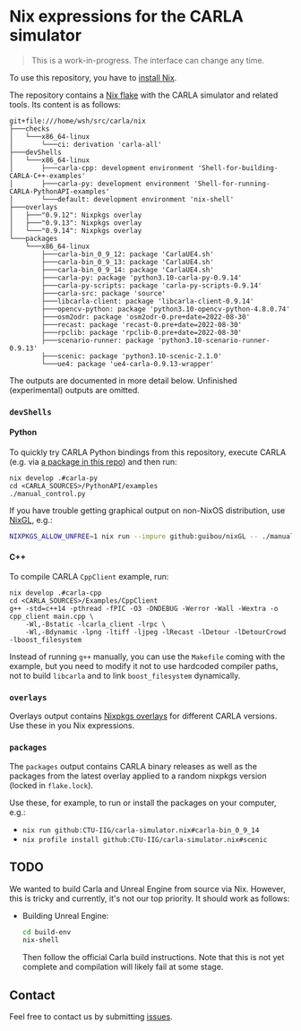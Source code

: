 # Nix expressions for the CARLA simulator

> This is a work-in-progress. The interface can change any time.

To use this repository, you have to [install Nix][].

The repository contains a [Nix flake][] with the CARLA simulator and
related tools. Its content is as follows:

<!-- `$ nix flake show` -->
```
git+file:///home/wsh/src/carla/nix
├───checks
│   └───x86_64-linux
│       └───ci: derivation 'carla-all'
├───devShells
│   └───x86_64-linux
│       ├───carla-cpp: development environment 'Shell-for-building-CARLA-C++-examples'
│       ├───carla-py: development environment 'Shell-for-running-CARLA-PythonAPI-examples'
│       └───default: development environment 'nix-shell'
├───overlays
│   ├───"0.9.12": Nixpkgs overlay
│   ├───"0.9.13": Nixpkgs overlay
│   └───"0.9.14": Nixpkgs overlay
└───packages
    └───x86_64-linux
        ├───carla-bin_0_9_12: package 'CarlaUE4.sh'
        ├───carla-bin_0_9_13: package 'CarlaUE4.sh'
        ├───carla-bin_0_9_14: package 'CarlaUE4.sh'
        ├───carla-py: package 'python3.10-carla-py-0.9.14'
        ├───carla-py-scripts: package 'carla-py-scripts-0.9.14'
        ├───carla-src: package 'source'
        ├───libcarla-client: package 'libcarla-client-0.9.14'
        ├───opencv-python: package 'python3.10-opencv-python-4.8.0.74'
        ├───osm2odr: package 'osm2odr-0.pre+date=2022-08-30'
        ├───recast: package 'recast-0.pre+date=2022-08-30'
        ├───rpclib: package 'rpclib-0.pre+date=2022-08-30'
        ├───scenario-runner: package 'python3.10-scenario-runner-0.9.13'
        ├───scenic: package 'python3.10-scenic-2.1.0'
        └───ue4: package 'ue4-carla-0.9.13-wrapper'
```

The outputs are documented in more detail below. Unfinished
(experimental) outputs are omitted.

### `devShells`

#### Python

To quickly try CARLA Python bindings from this repository, execute
CARLA (e.g. via [a package in this repo](#packages)) and then run:

    nix develop .#carla-py
    cd <CARLA_SOURCES>/PythonAPI/examples
    ./manual_control.py

If you have trouble getting graphical output on non-NixOS
distribution, use [NixGL][], e.g.:

```sh
NIXPKGS_ALLOW_UNFREE=1 nix run --impure github:guibou/nixGL -- ./manual_control.py
```

[NixGL]: https://github.com/guibou/nixGL

#### C++

To compile CARLA `CppClient` example, run:

    nix develop .#carla-cpp
    cd <CARLA_SOURCES>/Examples/CppClient
    g++ -std=c++14 -pthread -fPIC -O3 -DNDEBUG -Werror -Wall -Wextra -o cpp_client main.cpp \
        -Wl,-Bstatic -lcarla_client -lrpc \
        -Wl,-Bdynamic -lpng -ltiff -ljpeg -lRecast -lDetour -lDetourCrowd -lboost_filesystem


Instead of running `g++` manually, you can use the `Makefile` coming
with the example, but you need to modify it not to use hardcoded
compiler paths, not to build `libcarla` and to link `boost_filesystem`
dynamically.

### `overlays`

Overlays output contains [Nixpkgs overlays][] for different CARLA
versions. Use these in you Nix expressions.

### `packages`

The `packages` output contains CARLA binary releases as well as the
packages from the latest overlay applied to a random nixpkgs version
(locked in `flake.lock`).

Use these, for example, to run or install the packages on your
computer, e.g.:

- `nix run github:CTU-IIG/carla-simulator.nix#carla-bin_0_9_14`
- `nix profile install github:CTU-IIG/carla-simulator.nix#scenic`

## TODO

We wanted to build Carla and Unreal Engine from source via Nix.
However, this is tricky and currently, it's not our top priority.
It should work as follows:

- Building Unreal Engine:

  ```sh
  cd build-env
  nix-shell
  ```

  Then follow the official Carla build instructions. Note that this is
  not yet complete and compilation will likely fail at some stage.


## Contact

Feel free to contact us by submitting [issues][].

[install Nix]: https://nixos.org/download.html#download-nix
[Nix flake]: https://nixos.wiki/wiki/Flakes
[Scenic]: https://github.com/BerkeleyLearnVerify/Scenic
[Nixpkgs overlays]: https://nixos.wiki/wiki/Overlays
[issues]: https://github.com/CTU-IIG/carla-simulator.nix/issues

<!-- Local Variables: -->
<!-- compile-command: "mdsh" -->
<!-- End: -->
